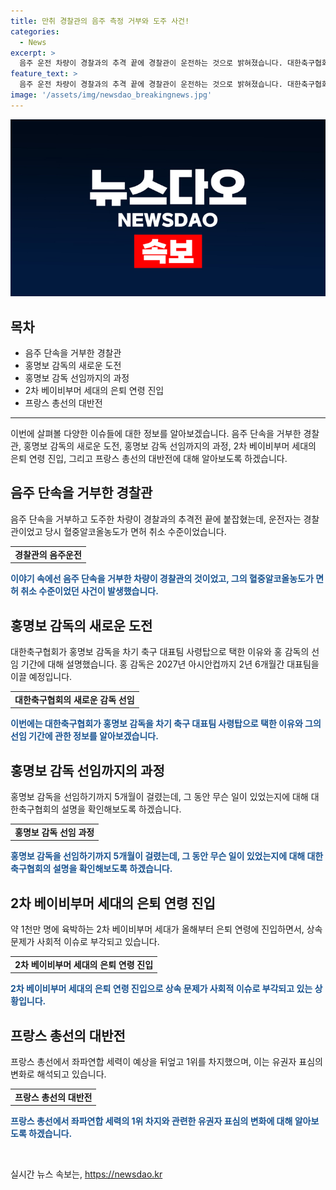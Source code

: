 ```yaml
---
title: 만취 경찰관의 음주 측정 거부와 도주 사건!
categories:
  - News
excerpt: >
  음주 운전 차량이 경찰과의 추격 끝에 경찰관이 운전하는 것으로 밝혀졌습니다. 대한축구협회가 홍명보 감독을 새 대표팀 사령탑으로 발탁한 이유와 상속 문제, 프랑스 총선 결과까지 다루는 당신만의 강력한 이슈를 만나보세요! #음주운전 #홍명보 #대한축구협회
feature_text: >
  음주 운전 차량이 경찰과의 추격 끝에 경찰관이 운전하는 것으로 밝혀졌습니다. 대한축구협회가 홍명보 감독을 새 대표팀 사령탑으로 발탁한 이유와 상속 문제, 프랑스 총선 결과까지 다루는 당신만의 강력한 이슈를 만나보세요! #음주운전 #홍명보 #대한축구협회
image: '/assets/img/newsdao_breakingnews.jpg'
---
```


<p><img src="/assets/img/newsdao_breakingnews.jpg" alt="pcversion 속보" /></p>

<h2 data-ke-size="size26">목차</h2>

<ul>
    <li>음주 단속을 거부한 경찰관</li>
    <li>홍명보 감독의 새로운 도전</li>
    <li>홍명보 감독 선임까지의 과정</li>
    <li>2차 베이비부머 세대의 은퇴 연령 진입</li>
    <li>프랑스 총선의 대반전</li>
</ul>

<hr> 

<p data-ke-size="size16">이번에 살펴볼 다양한 이슈들에 대한 정보를 알아보겠습니다. 음주 단속을 거부한 경찰관, 홍명보 감독의 새로운 도전, 홍명보 감독 선임까지의 과정, 2차 베이비부머 세대의 은퇴 연령 진입, 그리고 프랑스 총선의 대반전에 대해 알아보도록 하겠습니다.</p>

<h2 data-ke-size="size26">음주 단속을 거부한 경찰관</h2>

<p data-ke-size="size16">음주 단속을 거부하고 도주한 차량이 경찰과의 추격전 끝에 붙잡혔는데, 운전자는 경찰관이었고 당시 혈중알코올농도가 면허 취소 수준이었습니다.</p>

<table>
    <tr>
        <td style="text-align: center; height: 17px;"><b>경찰관의 음주운전</b></td>
    </tr>
</table>

<p data-ke-size="size16"><b><span style="color: #1a5490;">이야기 속에선 음주 단속을 거부한 차량이 경찰관의 것이었고, 그의 혈중알코올농도가 면허 취소 수준이었던 사건이 발생했습니다.</span></b></p>

<h2 data-ke-size="size26">홍명보 감독의 새로운 도전</h2>

<p data-ke-size="size16">대한축구협회가 홍명보 감독을 차기 축구 대표팀 사령탑으로 택한 이유와 홍 감독의 선임 기간에 대해 설명했습니다. 홍 감독은 2027년 아시안컵까지 2년 6개월간 대표팀을 이끌 예정입니다.</p>

<table>
    <tr>
        <td style="text-align: center; height: 17px;"><b>대한축구협회의 새로운 감독 선임</b></td>
    </tr>
</table>

<p data-ke-size="size16"><b><span style="color: #1a5490;">이번에는 대한축구협회가 홍명보 감독을 차기 축구 대표팀 사령탑으로 택한 이유와 그의 선임 기간에 관한 정보를 알아보겠습니다.</span></b></p>

<h2 data-ke-size="size26">홍명보 감독 선임까지의 과정</h2>

<p data-ke-size="size16">홍명보 감독을 선임하기까지 5개월이 걸렸는데, 그 동안 무슨 일이 있었는지에 대해 대한축구협회의 설명을 확인해보도록 하겠습니다.</p>

<table>
    <tr>
        <td style="text-align: center; height: 17px;"><b>홍명보 감독 선임 과정</b></td>
    </tr>
</table>

<p data-ke-size="size16"><b><span style="color: #1a5490;">홍명보 감독을 선임하기까지 5개월이 걸렸는데, 그 동안 무슨 일이 있었는지에 대해 대한축구협회의 설명을 확인해보도록 하겠습니다.</span></b></p>

<h2 data-ke-size="size26">2차 베이비부머 세대의 은퇴 연령 진입</h2>

<p data-ke-size="size16">약 1천만 명에 육박하는 2차 베이비부머 세대가 올해부터 은퇴 연령에 진입하면서, 상속 문제가 사회적 이슈로 부각되고 있습니다.</p>

<table>
    <tr>
        <td style="text-align: center; height: 17px;"><b>2차 베이비부머 세대의 은퇴 연령 진입</b></td>
    </tr>
</table>

<p data-ke-size="size16"><b><span style="color: #1a5490;">2차 베이비부머 세대의 은퇴 연령 진입으로 상속 문제가 사회적 이슈로 부각되고 있는 상황입니다.</span></b></p>

<h2 data-ke-size="size26">프랑스 총선의 대반전</h2>

<p data-ke-size="size16">프랑스 총선에서 좌파연합 세력이 예상을 뒤엎고 1위를 차지했으며, 이는 유권자 표심의 변화로 해석되고 있습니다.</p>

<table>
    <tr>
        <td style="text-align: center; height: 17px;"><b>프랑스 총선의 대반전</b></td>
    </tr>
</table>

<p data-ke-size="size16"><b><span style="color: #1a5490;">프랑스 총선에서 좌파연합 세력의 1위 차지와 관련한 유권자 표심의 변화에 대해 알아보도록 하겠습니다.</span></b></p>

<p data-ke-size="size16">&nbsp;</p>
실시간 뉴스 속보는, <a href="https://newsdao.kr" rel="dofollow">https://newsdao.kr</a>


